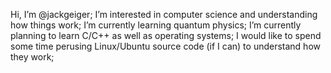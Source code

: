 Hi, I’m @jackgeiger;
I’m interested in computer science and understanding how things work;
I’m currently learning quantum physics;
I’m currently planning to learn C/C++ as well as operating systems; I would like to spend some time perusing Linux/Ubuntu source code (if I can) to understand how they work;

<!---
jackgeiger/jackgeiger is a ✨ special ✨ repository because its `README.md` (this file) appears on your GitHub profile.
You can click the Preview link to take a look at your changes.
--->
